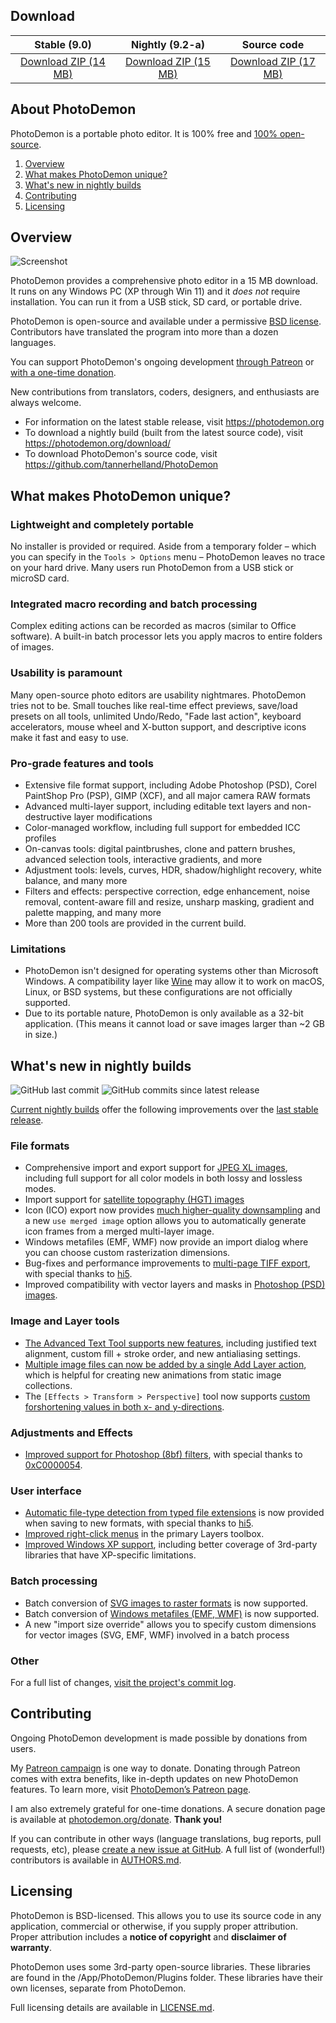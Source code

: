 ## Download

| Stable (9.0) | Nightly (9.2-a) | Source code |
| :----------: | :-------------: | :---------: |
| [Download ZIP (14 MB)](https://github.com/tannerhelland/PhotoDemon/releases/download/v9.0/PhotoDemon-9.0.zip) | [Download ZIP (15 MB)](https://github.com/tannerhelland/PhotoDemon/releases/download/PhotoDemon-nightly/PhotoDemon-nightly.zip) | [Download ZIP (17 MB)](https://github.com/tannerhelland/PhotoDemon/archive/main.zip) |

## About PhotoDemon

PhotoDemon is a portable photo editor.  It is 100% free and [100% open-source](https://github.com/tannerhelland/PhotoDemon/blob/main/README.md#licensing).  

1. [Overview](#overview)
2. [What makes PhotoDemon unique?](#what-makes-photodemon-unique)
3. [What's new in nightly builds](#whats-new-in-nightly-builds)
4. [Contributing](#contributing)
5. [Licensing](#licensing)

## Overview

![Screenshot](https://photodemon.org/media/images/photodemon_9.0.png)

PhotoDemon provides a comprehensive photo editor in a 15 MB download.  It runs on any Windows PC (XP through Win 11) and it *does not* require installation.  You can run it from a USB stick, SD card, or portable drive.

PhotoDemon is open-source and available under a permissive [BSD license](#licensing).  Contributors have translated the program into more than a dozen languages.

You can support PhotoDemon's ongoing development [through Patreon](https://www.patreon.com/photodemon) or [with a one-time donation](https://photodemon.org/donate/).

New contributions from translators, coders, designers, and enthusiasts are always welcome.

* For information on the latest stable release, visit https://photodemon.org
* To download a nightly build (built from the latest source code), visit https://photodemon.org/download/
* To download PhotoDemon's source code, visit https://github.com/tannerhelland/PhotoDemon

## What makes PhotoDemon unique?

### Lightweight and completely portable
No installer is provided or required.  Aside from a temporary folder – which you can specify in the `Tools > Options` menu – PhotoDemon leaves no trace on your hard drive.  Many users run PhotoDemon from a USB stick or microSD card.

### Integrated macro recording and batch processing
Complex editing actions can be recorded as macros (similar to Office software).  A built-in batch processor lets you apply macros to entire folders of images.

### Usability is paramount
Many open-source photo editors are usability nightmares.  PhotoDemon tries not to be.  Small touches like real-time effect previews, save/load presets on all tools, unlimited Undo/Redo, "Fade last action", keyboard accelerators, mouse wheel and X-button support, and descriptive icons make it fast and easy to use.

### Pro-grade features and tools
* Extensive file format support, including Adobe Photoshop (PSD), Corel PaintShop Pro (PSP), GIMP (XCF), and all major camera RAW formats
* Advanced multi-layer support, including editable text layers and non-destructive layer modifications 
* Color-managed workflow, including full support for embedded ICC profiles
* On-canvas tools: digital paintbrushes, clone and pattern brushes, advanced selection tools, interactive gradients, and more
* Adjustment tools: levels, curves, HDR, shadow/highlight recovery, white balance, and many more
* Filters and effects: perspective correction, edge enhancement, noise removal, content-aware fill and resize, unsharp masking, gradient and palette mapping, and many more
* More than 200 tools are provided in the current build.

### Limitations

* PhotoDemon isn't designed for operating systems other than Microsoft Windows.  A compatibility layer like [Wine](http://www.winehq.org/) may allow it to work on macOS, Linux, or BSD systems, but these configurations are not officially supported.
* Due to its portable nature, PhotoDemon is only available as a 32-bit application.  (This means it cannot load or save images larger than ~2 GB in size.)

## What's new in nightly builds

![GitHub last commit](https://img.shields.io/github/last-commit/tannerhelland/PhotoDemon?style=flat-square)  ![GitHub commits since latest release](https://img.shields.io/github/commits-since/tannerhelland/PhotoDemon/latest?style=flat-square&color=light-green)

[Current nightly builds](https://photodemon.org/download/) offer the following improvements over the [last stable release](https://photodemon.org/2022/09/08/photodemon-9-0.html).

### File formats

- Comprehensive import and export support for [JPEG XL images](https://en.wikipedia.org/wiki/JPEG_XL), including full support for all color models in both lossy and lossless modes.
- Import support for [satellite topography (HGT) images](https://www2.jpl.nasa.gov/srtm/faq.html#data)
- Icon (ICO) export now provides [much higher-quality downsampling](https://github.com/tannerhelland/PhotoDemon/commit/6c3dc5ae7b33791d3cb2c7611409679f3a4c3e40) and a new `use merged image` option allows you to automatically generate icon frames from a merged multi-layer image.
- Windows metafiles (EMF, WMF) now provide an import dialog where you can choose custom rasterization dimensions.
- Bug-fixes and performance improvements to [multi-page TIFF export](https://github.com/tannerhelland/PhotoDemon/issues/508), with special thanks to [hi5](https://github.com/hi5).
- Improved compatibility with vector layers and masks in [Photoshop (PSD) images](https://github.com/tannerhelland/PhotoDemon/commit/8a7bd8120aad2ce73922fb4b277fce3fe7f6a663).

### Image and Layer tools

- [The Advanced Text Tool supports new features](https://github.com/tannerhelland/PhotoDemon/pull/431), including justified text alignment, custom fill + stroke order, and new antialiasing settings.
- [Multiple image files can now be added by a single Add Layer action](https://github.com/tannerhelland/PhotoDemon/commit/ad020a5bd82f817855f1babc37187b584559ca4d), which is helpful for creating new animations from static image collections.
- The `[Effects > Transform > Perspective]` tool now supports [custom forshortening values in both x- and y-directions](https://github.com/tannerhelland/PhotoDemon/commit/27f6d12242fad25e14b0226831d88fdd4ee7dc31).

### Adjustments and Effects

- [Improved support for Photoshop (8bf) filters](https://github.com/tannerhelland/PhotoDemon/commit/4d3c2a8319bdfc0ecbc0f0c0e07a6904fb36830d), with special thanks to [0xC0000054](https://github.com/0xC0000054).

### User interface 

- [Automatic file-type detection from typed file extensions](https://github.com/tannerhelland/PhotoDemon/commit/ff684a1656078d14df9a0b19db210a79e590d71b) is now provided when saving to new formats, with special thanks to [hi5](https://github.com/hi5).
- [Improved right-click menus](https://github.com/tannerhelland/PhotoDemon/pull/516) in the primary Layers toolbox.
- [Improved Windows XP support](https://github.com/tannerhelland/PhotoDemon/commit/8b339413e4604a568c829df9f42e52aacd786d51), including better coverage of 3rd-party libraries that have XP-specific limitations.

### Batch processing

- Batch conversion of [SVG images to raster formats](https://github.com/tannerhelland/PhotoDemon/commit/13c466f1aaef58afe623a56f47da6b3975541329) is now supported.
- Batch conversion of [Windows metafiles (EMF, WMF)](https://github.com/tannerhelland/PhotoDemon/commit/18812e6ef7d552b3da6ce430cbb0613316e8e63e) is now supported.
- A new "import size override" allows you to specify custom dimensions for vector images (SVG, EMF, WMF) involved in a batch process

### Other

For a full list of changes, [visit the project's commit log](https://github.com/tannerhelland/PhotoDemon/commits/main).

## Contributing

Ongoing PhotoDemon development is made possible by donations from users.

My [Patreon campaign](https://www.patreon.com/photodemon) is one way to donate. Donating through Patreon comes with extra benefits, like in-depth updates on new PhotoDemon features. To learn more, visit [PhotoDemon’s Patreon page](https://www.patreon.com/photodemon).

I am also extremely grateful for one-time donations.  A secure donation page is available at [photodemon.org/donate](https://photodemon.org/donate/).  **Thank you!**

If you can contribute in other ways (language translations, bug reports, pull requests, etc), please [create a new issue at GitHub](https://github.com/tannerhelland/PhotoDemon/issues).  A full list of (wonderful!) contributors is available in [AUTHORS.md](https://github.com/tannerhelland/PhotoDemon/blob/main/AUTHORS.md).

## Licensing

PhotoDemon is BSD-licensed.  This allows you to use its source code in any application, commercial or otherwise, if you supply proper attribution.  Proper attribution includes a **notice of copyright** and **disclaimer of warranty**.

PhotoDemon uses some 3rd-party open-source libraries.  These libraries are found in the /App/PhotoDemon/Plugins folder.  These libraries have their own licenses, separate from PhotoDemon.

Full licensing details are available in [LICENSE.md](https://github.com/tannerhelland/PhotoDemon/blob/main/LICENSE.md).
